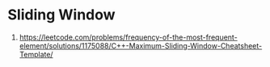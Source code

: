 # Sliding Window
1. https://leetcode.com/problems/frequency-of-the-most-frequent-element/solutions/1175088/C++-Maximum-Sliding-Window-Cheatsheet-Template/
